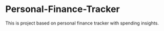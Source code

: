 # Personal-Finance-Tracker
This is project based on personal finance tracker with spending insights.
